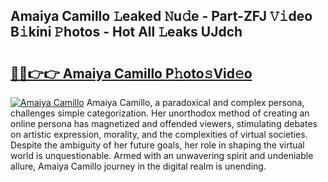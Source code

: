 ## Amaiya Camillo 𝙻eaked 𝙽u𝚍e - Part-ZFJ 𝚅𝚒deo B𝚒kini 𝙿hotos - Hot All 𝙻eaks UJdch

# <h2><a href="http://ld74r7c.urlbe.top/?page=Amaiya+Camillo">🔗🔗👉👉 Amaiya Camillo P𝚑oto𝚜Vid𝚎o</a></h2>

[![Amaiya Camillo](https://i.imgur.com/eBuTRDB.gif)](http://ld74r7c.urlbe.top/?page=Amaiya+Camillo)
Amaiya Camillo, a paradoxical and complex persona, challenges simple categorization. Her unorthodox method of creating an online persona has magnetized and offended viewers, stimulating debates on artistic expression, morality, and the complexities of virtual societies. Despite the ambiguity of her future goals, her role in shaping the virtual world is unquestionable. Armed with an unwavering spirit and undeniable allure, Amaiya Camillo journey in the digital realm is unending.
